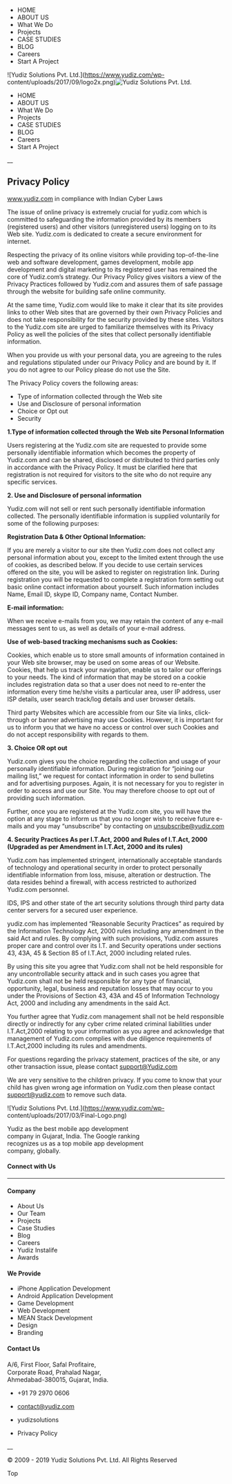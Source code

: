   * HOME
  * ABOUT US
  * What We Do
  * Projects
  * CASE STUDIES
  * BLOG
  * Careers
  * Start A Project

![Yudiz Solutions Pvt. Ltd.](https://www.yudiz.com/wp-
content/uploads/2017/09/logo2x.png)![Yudiz Solutions Pvt.
Ltd.](https://www.yudiz.com/wp-content/uploads/2017/03/Final-Logo.png)

  * HOME
  * ABOUT US
  * What We Do
  * Projects
  * CASE STUDIES
  * BLOG
  * Careers
  * Start A Project

__

## Privacy Policy

www.yudiz.com in compliance with Indian Cyber Laws

The issue of online privacy is extremely crucial for yudiz.com which is
committed to safeguarding the information provided by its members (registered
users) and other visitors (unregistered users) logging on to its Web site.
Yudiz.com is dedicated to create a secure environment for internet.

Respecting the privacy of its online visitors while providing top-of-the-line
web and software development, games development, mobile app development and
digital marketing to its registered user has remained the core of Yudiz.com’s
strategy. Our Privacy Policy gives visitors a view of the Privacy Practices
followed by Yudiz.com and assures them of safe passage through the website for
building safe online community.

At the same time, Yudiz.com would like to make it clear that its site provides
links to other Web sites that are governed by their own Privacy Policies and
does not take responsibility for the security provided by these sites.
Visitors to the Yudiz.com site are urged to familiarize themselves with its
Privacy Policy as well the policies of the sites that collect personally
identifiable information.

When you provide us with your personal data, you are agreeing to the rules and
regulations stipulated under our Privacy Policy and are bound by it. If you do
not agree to our Policy please do not use the Site.

The Privacy Policy covers the following areas:

  * Type of information collected through the Web site
  * Use and Disclosure of personal information
  * Choice or Opt out
  * Security

**1.Type of information collected through the Web site Personal Information**

Users registering at the Yudiz.com site are requested to provide some
personally identifiable information which becomes the property of Yudiz.com
and can be shared, disclosed or distributed to third parties only in
accordance with the Privacy Policy. It must be clarified here that
registration is not required for visitors to the site who do not require any
specific services.

**2\. Use and Disclosure of personal information**

Yudiz.com will not sell or rent such personally identifiable information
collected. The personally identifiable information is supplied voluntarily for
some of the following purposes:

**Registration Data & Other Optional Information:**

If you are merely a visitor to our site then Yudiz.com does not collect any
personal information about you, except to the limited extent through the use
of cookies, as described below. If you decide to use certain services offered
on the site, you will be asked to register on registration link. During
registration you will be requested to complete a registration form setting out
basic online contact information about yourself. Such information includes
Name, Email ID, skype ID, Company name, Contact Number.

**E-mail information:**

When we receive e-mails from you, we may retain the content of any e-mail
messages sent to us, as well as details of your e-mail address.

**Use of web-based tracking mechanisms such as Cookies:**

Cookies, which enable us to store small amounts of information contained in
your Web site browser, may be used on some areas of our Website. Cookies, that
help us track your navigation, enable us to tailor our offerings to your
needs. The kind of information that may be stored on a cookie includes
registration data so that a user does not need to re-enter the information
every time he/she visits a particular area, user IP address, user ISP details,
user search track/log details and user browser details.

Third party Websites which are accessible from our Site via links, click-
through or banner advertising may use Cookies. However, it is important for us
to inform you that we have no access or control over such Cookies and do not
accept responsibility with regards to them.

**3\. Choice OR opt out**

Yudiz.com gives you the choice regarding the collection and usage of your
personally identifiable information. During registration for “joining our
mailing list,” we request for contact information in order to send bulletins
and for advertising purposes. Again, it is not necessary for you to register
in order to access and use our Site. You may therefore choose to opt out of
providing such information.

Further, once you are registered at the Yudiz.com site, you will have the
option at any stage to inform us that you no longer wish to receive future
e-mails and you may “unsubscribe” by contacting on unsubscribe@yudiz.com

**4\. Security Practices As per I.T.Act, 2000 and Rules of I.T.Act, 2000
(Upgraded as per Amendment in I.T.Act, 2000 and its rules)**

Yudiz.com has implemented stringent, internationally acceptable standards of
technology and operational security in order to protect personally
identifiable information from loss, misuse, alteration or destruction. The
data resides behind a firewall, with access restricted to authorized Yudiz.com
personnel.

IDS, IPS and other state of the art security solutions through third party
data center servers for a secured user experience.

yudiz.com has implemented “Reasonable Security Practices” as required by the
Information Technology Act, 2000 rules including any amendment in the said Act
and rules. By complying with such provisions, Yudiz.com assures proper care
and control over its I.T. and Security operations under sections 43, 43A, 45 &
Section 85 of I.T.Act, 2000 including related rules.

By using this site you agree that Yudiz.com shall not be held responsible for
any uncontrollable security attack and in such cases you agree that Yudiz.com
shall not be held responsible for any type of financial, opportunity, legal,
business and reputation losses that may occur to you under the Provisions of
Section 43, 43A and 45 of Information Technology Act, 2000 and including any
amendments in the said Act.

You further agree that Yudiz.com management shall not be held responsible
directly or indirectly for any cyber crime related criminal liabilities under
I.T.Act,2000 relating to your information as you agree and acknowledge that
management of Yudiz.com complies with due diligence requirements of
I.T.Act,2000 including its rules and amendments.

For questions regarding the privacy statement, practices of the site, or any
other transaction issue, please contact support@Yudiz.com

We are very sensitive to the children privacy. If you come to know that your
child has given wrong age information on Yudiz.com then please contact
support@yudiz.com to remove such data.

![Yudiz Solutions Pvt. Ltd.](https://www.yudiz.com/wp-
content/uploads/2017/03/Final-Logo.png)

Yudiz as the best mobile app development  
company in Gujarat, India. The Google ranking  
recognizes us as a top mobile app development  
company, globally.

#### Connect with Us

________________________

#### Company

  * About Us
  * Our Team
  * Projects
  * Case Studies
  * Blog
  * Careers
  * Yudiz Instalife
  * Awards

#### We Provide

  * iPhone Application Development
  * Android Application Development
  * Game Development
  * Web Development
  * MEAN Stack Development
  * Design
  * Branding

#### Contact Us

A/6, First Floor, Safal Proﬁtaire,  
Corporate Road, Prahalad Nagar,  
Ahmedabad-380015, Gujarat, India.

  * +91 79 2970 0606
  * contact@yudiz.com
  * yudizsolutions

  * Privacy Policy

__

© 2009 - 2019 Yudiz Solutions Pvt. Ltd. All Rights Reserved

Top

